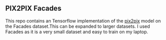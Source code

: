 ## PIX2PIX Facades

This repo contains an Tensorflow implementation of the [pix2pix](https://arxiv.org/abs/1611.07004) model on the Facades dataset.This can be expanded to larger datasets. I used Facades as it is a very small dataset and easy to train on my laptop. 
